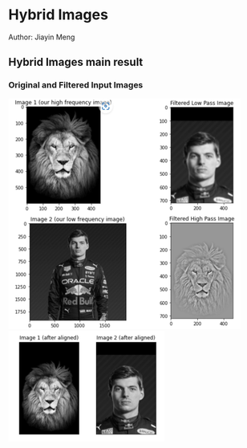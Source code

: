 # Hybrid Images
Author: Jiayin Meng

## Hybrid Images main result
### Original and Filtered Input Images
<img src = "./assets/main_result_1.png" style = "zoom: 50%">
<img src = "./assets/main_result_2.png" style = "zoom: 50%">
